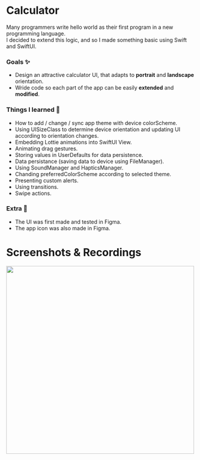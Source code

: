 # Calculator
Many programmers write hello world as their first program in a new programming language. <br />  I decided to extend this logic, and so I made something basic using Swift and SwiftUI.

### Goals ✨
- Design an attractive calculator UI, that adapts to **portrait** and **landscape** orientation.
- Wride code so each part of the app can be easily **extended** and **modified**. 

### Things I learned 🔭
- How to add / change / sync app theme with device colorScheme.
- Using UISizeClass to determine device orientation and updating UI according to orientation changes.
- Embedding Lottie animations into SwiftUI View.
- Animating drag gestures.
- Storing values in UserDefaults for data persistence.
- Data persistance (saving data to device using FileManager).
- Using SoundManager and HapticsManager.
- Chanding preferredColorScheme according to selected theme.
- Presenting custom alerts.
- Using transitions.
- Swipe actions.

### Extra 🤩
- The UI was first made and tested in Figma.
- The app icon was also made in Figma.

# Screenshots & Recordings
<p float="left">
<img src="https://user-images.githubusercontent.com/87092187/204024023-c4a147e4-d94a-438b-afd7-1a1c81c383b8.jpg" height= "500"/>
</p>

